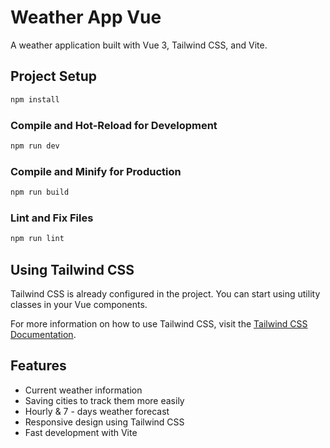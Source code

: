 # Weather App Vue

A weather application built with Vue 3, Tailwind CSS, and Vite.

## Project Setup

```sh
npm install
```

### Compile and Hot-Reload for Development

```sh
npm run dev
```

### Compile and Minify for Production

```sh
npm run build
```

### Lint and Fix Files

```sh
npm run lint
```

## Using Tailwind CSS

Tailwind CSS is already configured in the project. You can start using utility classes in your Vue components.

For more information on how to use Tailwind CSS, visit the [Tailwind CSS Documentation](https://tailwindcss.com/docs).

## Features

- Current weather information
- Saving cities to track them more easily
- Hourly & 7 - days weather forecast
- Responsive design using Tailwind CSS
- Fast development with Vite